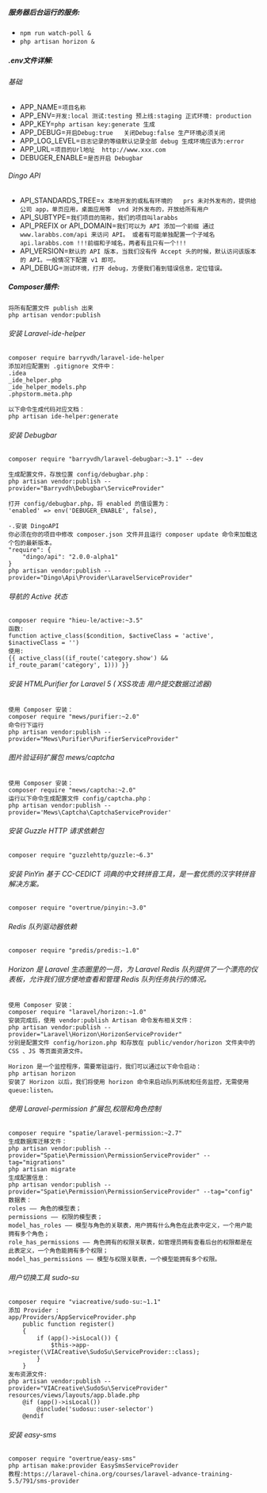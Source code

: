 ##### 服务器后台运行的服务:
- `npm run watch-poll &`
- `php artisan horizon &`

##### .env文件详解:
###### 基础
- APP_NAME=`项目名称`
- APP_ENV=`开发:local 测试:testing 预上线:staging 正式环境: production`
- APP_KEY=`php artisan key:generate 生成`
- APP_DEBUG=`开启Debug:true   关闭Debug:false 生产环境必须关闭`
- APP_LOG_LEVEL=`日志记录的等级默认记录全部 debug 生成环境应该为:error`
- APP_URL=`项目的Url地址  http://www.xxx.com`
- DEBUGER_ENABLE=`是否开启 Debugbar`
###### Dingo API
- API_STANDARDS_TREE=`x 本地开发的或私有环境的   prs 未对外发布的，提供给公司 app，单页应用，桌面应用等  vnd 对外发布的，开放给所有用户`
- API_SUBTYPE=`我们项目的简称，我们的项目叫larabbs`
- API_PREFIX or API_DOMAIN=`我们可以为 API 添加一个前缀 通过 www.larabbs.com/api 来访问 API。 或者有可能单独配置一个子域名api.larabbs.com !!!前缀和子域名，两者有且只有一个!!!`
- API_VERSION=`默认的 API 版本，当我们没有传 Accept 头的时候，默认访问该版本的 API。一般情况下配置 v1 即可。`
- API_DEBUG=`测试环境，打开 debug，方便我们看到错误信息，定位错误。`
##### Composer插件:
```
将所有配置文件 publish 出来
php artisan vendor:publish
```

###### 安装 Laravel-ide-helper
```
composer require barryvdh/laravel-ide-helper
添加对应配置到 .gitignore 文件中：
.idea
_ide_helper.php
_ide_helper_models.php
.phpstorm.meta.php

以下命令生成代码对应文档：
php artisan ide-helper:generate
```
###### 安装 Debugbar
```
composer require "barryvdh/laravel-debugbar:~3.1" --dev

生成配置文件，存放位置 config/debugbar.php：
php artisan vendor:publish --provider="Barryvdh\Debugbar\ServiceProvider"

打开 config/debugbar.php，将 enabled 的值设置为：
'enabled' => env('DEBUGER_ENABLE', false),

-.安装 DingoAPI
你必须在你的项目中修改 composer.json 文件并且运行 composer update 命令来加载这个包的最新版本。
"require": {
    "dingo/api": "2.0.0-alpha1"
}
php artisan vendor:publish --provider="Dingo\Api\Provider\LaravelServiceProvider"
```

###### 导航的 Active 状态
```
composer require "hieu-le/active:~3.5"
函数:
function active_class($condition, $activeClass = 'active', $inactiveClass = '')
使用:
{{ active_class((if_route('category.show') && if_route_param('category', 1))) }}
```

###### 安装 HTMLPurifier for Laravel 5 ( XSS攻击 用户提交数据过滤器)
```
使用 Composer 安装：
composer require "mews/purifier:~2.0"
命令行下运行
php artisan vendor:publish --provider="Mews\Purifier\PurifierServiceProvider"
```

###### 图片验证码扩展包 mews/captcha
```
使用 Composer 安装：
composer require "mews/captcha:~2.0"
运行以下命令生成配置文件 config/captcha.php：
php artisan vendor:publish --provider='Mews\Captcha\CaptchaServiceProvider'
```

###### 安装 Guzzle HTTP 请求依赖包
```
composer require "guzzlehttp/guzzle:~6.3"
```

###### 安装 PinYin 基于 CC-CEDICT 词典的中文转拼音工具，是一套优质的汉字转拼音解决方案。
```
composer require "overtrue/pinyin:~3.0"
```

###### Redis 队列驱动器依赖
```
composer require "predis/predis:~1.0"
```

###### Horizon 是 Laravel 生态圈里的一员，为 Laravel Redis 队列提供了一个漂亮的仪表板，允许我们很方便地查看和管理 Redis 队列任务执行的情况。
```
使用 Composer 安装：
composer require "laravel/horizon:~1.0"
安装完成后，使用 vendor:publish Artisan 命令发布相关文件：
php artisan vendor:publish --provider="Laravel\Horizon\HorizonServiceProvider"
分别是配置文件 config/horizon.php 和存放在 public/vendor/horizon 文件夹中的 CSS 、JS 等页面资源文件。

Horizon 是一个监控程序，需要常驻运行，我们可以通过以下命令启动：
php artisan horizon
安装了 Horizon 以后，我们将使用 horizon 命令来启动队列系统和任务监控，无需使用 queue:listen。
```

###### 使用 Laravel-permission 扩展包,权限和角色控制
```
composer require "spatie/laravel-permission:~2.7"
生成数据库迁移文件：
php artisan vendor:publish --provider="Spatie\Permission\PermissionServiceProvider" --tag="migrations"
php artisan migrate
生成配置信息：
php artisan vendor:publish --provider="Spatie\Permission\PermissionServiceProvider" --tag="config"
数据表：
roles —— 角色的模型表；
permissions —— 权限的模型表；
model_has_roles —— 模型与角色的关联表，用户拥有什么角色在此表中定义，一个用户能拥有多个角色；
role_has_permissions —— 角色拥有的权限关联表，如管理员拥有查看后台的权限都是在此表定义，一个角色能拥有多个权限；
model_has_permissions —— 模型与权限关联表，一个模型能拥有多个权限。
```

###### 用户切换工具 sudo-su
```
composer require "viacreative/sudo-su:~1.1"
添加 Provider :
app/Providers/AppServiceProvider.php
    public function register()
    {
        if (app()->isLocal()) {
            $this->app->register(\VIACreative\SudoSu\ServiceProvider::class);
        }
    }
发布资源文件:
php artisan vendor:publish --provider="VIACreative\SudoSu\ServiceProvider"
resources/views/layouts/app.blade.php
    @if (app()->isLocal())
        @include('sudosu::user-selector')
    @endif
```

###### 安装 easy-sms
```
composer require "overtrue/easy-sms"
php artisan make:provider EasySmsServiceProvider
教程:https://laravel-china.org/courses/laravel-advance-training-5.5/791/sms-provider
```